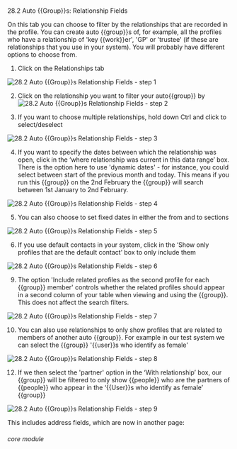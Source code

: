 # 

28.2 Auto {{Group}}s: Relationship Fields

On this tab you can choose to filter by the relationships that are recorded in the profile. You can create auto {{group}}s of, for example, all the profiles who have a relationship of &#039;key {{work}}er&#039;, &#039;GP&#039; or &#039;trustee&#039; (if these are relationships that you use in your system). You will probably have different options to choose from.
1. Click on the Relationships tab

![28.2 Auto {{Group}}s  Relationship Fields - step 1](28.2_Auto_Lists__Relationship_Fields_im_1.png)

2. Click on the relationship you want to filter your auto{{group}} by
![28.2 Auto {{Group}}s  Relationship Fields - step 2](28.2_Auto_Lists__Relationship_Fields_im_2.png)

3. If you want to choose multiple relationships, hold down Ctrl and click to select/deselect

![28.2 Auto {{Group}}s  Relationship Fields - step 3](28.2_Auto_Lists__Relationship_Fields_im_3.png)

4. If you want to specify the dates between which the relationship was open, click in the ‘where relationship was current in this data range’ box.
There is the option here to use &#039;dynamic dates&#039; - for instance, you could select between start of the previous month and today. This means if you run this {{group}} on the 2nd February the {{group}} will search between 1st January to 2nd February.

![28.2 Auto {{Group}}s  Relationship Fields - step 4](28.2_Auto_Lists__Relationship_Fields_im_4.png)

5. You can also choose to set fixed dates in either the from and to sections

![28.2 Auto {{Group}}s  Relationship Fields - step 5](28.2_Auto_Lists__Relationship_Fields_im_5.png)

6. If you use default contacts in your system, click in the ‘Show only profiles that are the default contact’ box to only include them

![28.2 Auto {{Group}}s  Relationship Fields - step 6](28.2_Auto_Lists__Relationship_Fields_im_6.png)

9. The option &#039;Include related profiles as the second profile for each {{group}} member&#039; controls whether the related profiles should appear in a second column of your table when viewing and using the {{group}}. This does not affect the search filters.

![28.2 Auto {{Group}}s  Relationship Fields - step 7](28.2_Auto_Lists__Relationship_Fields_im_7.png)

10. You can also use relationships to only show profiles that are related to members of another auto {{group}}.
For example in our test system we can select the {{group}} &#039;{{user}}s who identify as female&#039;

![28.2 Auto {{Group}}s  Relationship Fields - step 8](28.2_Auto_Lists__Relationship_Fields_im_8.png)

12. If we then select the &#039;partner&#039; option in the ‘With relationship’ box, our {{group}} will be filtered to only show {{people}} who are the partners of {{people}} who appear in the ‘{{User}}s who identify as female’ {{group}}

![28.2 Auto {{Group}}s  Relationship Fields - step 9](28.2_Auto_Lists__Relationship_Fields_im_9.png)

This includes address fields, which are now in another page:


###### core module